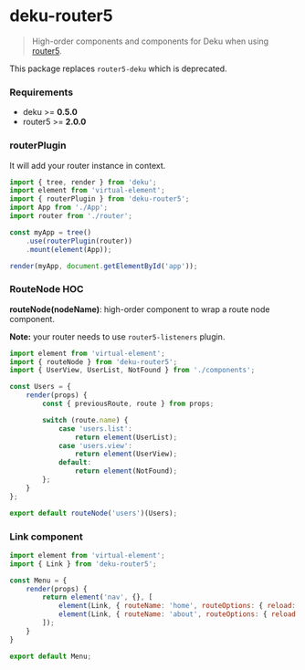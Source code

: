 # deku-router5

> High-order components and components for Deku when using [router5](../packages/router5).

This package replaces `router5-deku` which is deprecated.


### Requirements

- deku >= __0.5.0__
- router5 >= __2.0.0__

### routerPlugin

It will add your router instance in context.

```javascript
import { tree, render } from 'deku';
import element from 'virtual-element';
import { routerPlugin } from 'deku-router5';
import App from './App';
import router from './router';

const myApp = tree()
    .use(routerPlugin(router))
    .mount(element(App));

render(myApp, document.getElementById('app'));
```

### RouteNode HOC

__routeNode(nodeName)__: high-order component to wrap a route node component.

__Note:__ your router needs to use `router5-listeners` plugin.

```javascript
import element from 'virtual-element';
import { routeNode } from 'deku-router5';
import { UserView, UserList, NotFound } from './components';

const Users = {
    render(props) {
        const { previousRoute, route } from props;

        switch (route.name) {
            case 'users.list':
                return element(UserList);
            case 'users.view':
                return element(UserView);
            default:
                return element(NotFound);
        };
    }
};

export default routeNode('users')(Users);

```

### Link component

```javascript
import element from 'virtual-element';
import { Link } from 'deku-router5';

const Menu = {
    render(props) {
        return element('nav', {}, [
            element(Link, { routeName: 'home', routeOptions: { reload: true } }, 'Home'),
            element(Link, { routeName: 'about', routeOptions: { reload: true } }, 'About')
        ]);
    }
}

export default Menu;
```
